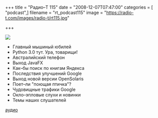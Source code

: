 +++
title = "Радио–Т 115"
date = "2008-12-07T07:47:00"
categories = [ "podcast",]
filename = "rt_podcast115"
image = "https://radio-t.com/images/radio-t/rt115.jpg"

+++

![](https://radio-t.com/images/radio-t/rt115.jpg)

- Главный мышиный юбилей
- Python 3.0 тут. Ура, товарищи!
- Австралийский телефон
- Выход JavaFX
- Как–бы поиск по книгам Яндекса
- Последствия улучшений Google
- Выход новой версии OpenSolaris
- Поет–ли "поющая птичка"?
- Чудовищные трафики Google
- Окло–эпловые слухи и новинки
- Темы наших слушателей

[аудио](http://cdn.radio-t.com/rt_podcast115.mp3)
<audio src="http://cdn.radio-t.com/rt_podcast115.mp3" preload="none"></audio>